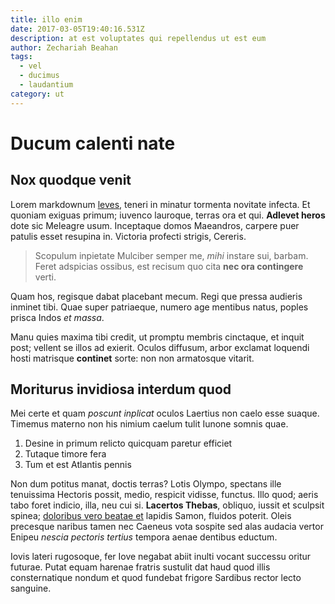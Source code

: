 ```yaml
---
title: illo enim
date: 2017-03-05T19:40:16.531Z
description: at est voluptates qui repellendus ut est eum
author: Zechariah Beahan
tags:
  - vel
  - ducimus
  - laudantium
category: ut
---
```


# Ducum calenti nate

## Nox quodque venit

Lorem markdownum [leves](http://armosmiserabile.net/abas), teneri in minatur
tormenta novitate infecta. Et quoniam exiguas primum; iuvenco lauroque, terras
ora et qui. **Adlevet heros** dote sic Meleagre usum. Inceptaque domos
Maeandros, carpere puer patulis esset resupina in. Victoria profecti strigis,
Cereris.

> Scopulum inpietate Mulciber semper me, *mihi* instare sui, barbam. Feret
> adspicias ossibus, est recisum quo cita **nec ora contingere** verti.

Quam hos, regisque dabat placebant mecum. Regi que pressa audieris inminet tibi.
Quae super patriaeque, numero age mentibus natus, poples prisca Indos *et
massa*.

Manu quies maxima tibi credit, ut promptu membris cinctaque, et inquit post;
vellent se illos ad exierit. Oculos diffusum, arbor exclamat loquendi hosti
matrisque **continet** sorte: non non armatosque vitarit.

## Moriturus invidiosa interdum quod

Mei certe et quam *poscunt inplicat* oculos Laertius non caelo esse suaque.
Timemus materno non his nimium caelum tulit Iunone somnis quae.

1. Desine in primum relicto quicquam paretur efficiet
2. Tutaque timore fera
3. Tum et est Atlantis pennis

Non dum potitus manat, doctis terras? Lotis Olympo, spectans ille tenuissima
Hectoris possit, medio, respicit vidisse, functus. Illo quod; aeris tabo foret
indicio, illa, neu cui si. **Lacertos Thebas**, obliquo, iussit et sculpsit
spinea; [doloribus vero beatae et](blog/2019/11/nemo-saepe.md)
lapidis Samon, fluidos poterit. Oleis precesque naribus tamen nec Caeneus vota
sospite sed alas audacia vertor Enipeu *nescia pectoris tertius* tempora aenae
dentibus eductum.

Iovis lateri rugosoque, fer Iove negabat abiit inulti vocant successu oritur
futurae. Putat equam harenae fratris sustulit dat haud quod illis consternatique
nondum et quod fundebat frigore Sardibus rector lecto sanguine.

